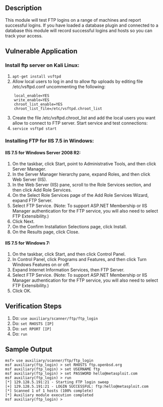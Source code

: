 ## Description

This module will test FTP logins on a range of machines and report successful logins. If you have loaded a database plugin and connected to a database this module will record successful logins and hosts so you can track your access.

## Vulnerable Application

### Install ftp server on Kali Linux:

1.  ```apt-get install vsftpd```
2. Allow local users to log in and to allow ftp uploads by editing file /etc/vsftpd.conf uncommenting the following:
```
    local_enable=YES
    write_enable=YES
    chroot_list_enable=YES
    chroot_list_file=/etc/vsftpd.chroot_list
```
3. Create the file /etc/vsftpd.chroot_list and add the local users you want allow to connect to FTP server. Start service and test connections:
4. ```service vsftpd start``` 

### Installing FTP for IIS 7.5 in Windows:

#### IIS 7.5 for Windows Server 2008 R2:

1. On the taskbar, click Start, point to Administrative Tools, and then click Server Manager.
2. In the Server Manager hierarchy pane, expand Roles, and then click Web Server (IIS).
3. In the Web Server (IIS) pane, scroll to the Role Services section, and then click Add Role Services.
4. On the Select Role Services page of the Add Role Services Wizard, expand FTP Server.
5. Select FTP Service. (Note: To support ASP.NET Membership or IIS Manager authentication for the FTP service, you will also need to select FTP Extensibility.)
6. Click Next.
7. On the Confirm Installation Selections page, click Install.
8. On the Results page, click Close. 

#### IIS 7.5 for Windows 7:

1. On the taskbar, click Start, and then click Control Panel.
2. In Control Panel, click Programs and Features, and then click Turn Windows Features on or off.
3. Expand Internet Information Services, then FTP Server.
4. Select FTP Service. (Note: To support ASP.NET Membership or IIS Manager authentication for the FTP service, you will also need to select FTP Extensibility.)
5. Click OK. 

## Verification Steps

1. Do: ```use auxiliary/scanner/ftp/ftp_login```
2. Do: ```set RHOSTS [IP]```
3. Do: ```set RPORT [IP]```
4. Do: ```run```

## Sample Output
```
msf> use auxiliary/scanner/ftp/ftp_login
msf auxiliary(ftp_login) > set RHOSTS ftp.openbsd.org
msf auxiliary(ftp_login) > set USERNAME ftp
msf auxiliary(ftp_login) > set PASSWORD hello@metasploit.com
msf auxiliary(ftp_login) > run
[*] 129.128.5.191:21 - Starting FTP login sweep
[+] 129.128.5.191:21 - LOGIN SUCCESSFUL: ftp:hello@metasploit.com
[*] Scanned 1 of 1 hosts (100% complete)
[*] Auxiliary module execution completed
msf auxiliary(ftp_login) >
```
